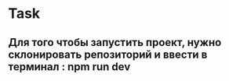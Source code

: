 # Task

## Для того чтобы запустить проект, нужно склонировать репозиторий и ввести в терминал : npm run dev
